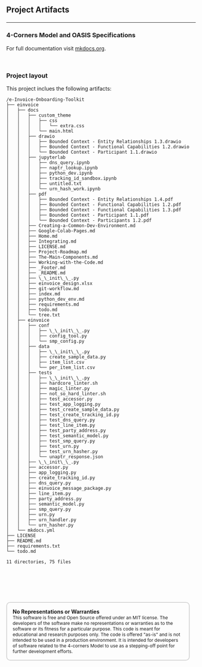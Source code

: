 ## Project Artifacts<hr/>
  
### 4-Corners Model and OASIS Specifications
For full documentation visit [mkdocs.org](https://www.mkdocs.org).  
  
 <br/> 


### Project layout

This project inclues the following artifacts:  
```
/e-Invoice-Onboarding-Toolkit  
├── einvoice  
│   ├── docs  
│   │   ├── custom_theme  
│   │   │   ├── css  
│   │   │   │   └── extra.css  
│   │   │   └── main.html  
│   │   ├── drawio  
│   │   │   ├── Bounded Context - Entity Relationships 1.3.drawio  
│   │   │   ├── Bounded Context - Functional Capabilities 1.2.drawio  
│   │   │   └── Bounded Context - Participant 1.1.drawio  
│   │   ├── jupyterlab  
│   │   │   ├── dns_query.ipynb  
│   │   │   ├── naptr_lookup.ipynb  
│   │   │   ├── python_dev.ipynb  
│   │   │   ├── tracking_id_sandbox.ipynb  
│   │   │   ├── untitled.txt  
│   │   │   └── urn_hash_work.ipynb  
│   │   ├── pdf  
│   │   │   ├── Bounded Context - Entity Relationships 1.4.pdf  
│   │   │   ├── Bounded Context - Functional Capabilities 1.2.pdf  
│   │   │   ├── Bounded Context - Functional Capabilities 1.3.pdf  
│   │   │   ├── Bounded Context - Participant 1.1.pdf  
│   │   │   └── Bounded Context - Participants 1.2.pdf  
│   │   ├── Creating-a-Common-Dev-Environment.md  
│   │   ├── Google-Colab-Pages.md  
│   │   ├── Home.md  
│   │   ├── Integrating.md  
│   │   ├── LICENSE.md  
│   │   ├── Project-Roadmap.md  
│   │   ├── The-Main-Components.md  
│   │   ├── Working-with-the-Code.md  
│   │   ├── _Footer.md  
│   │   ├── _README.md  
│   │   ├── \_\_init\_\_.py  
│   │   ├── einvoice_design.xlsx  
│   │   ├── git-workflow.md  
│   │   ├── index.md  
│   │   ├── python_dev_env.md  
│   │   ├── requirements.md  
│   │   ├── todo.md  
│   │   └── tree.txt  
│   ├── einvoice  
│   │   ├── conf  
│   │   │   ├── \_\_init\_\_.py  
│   │   │   ├── config_tool.py  
│   │   │   └── smp_config.py  
│   │   ├── data  
│   │   │   ├── \_\_init\_\_.py  
│   │   │   ├── create_sample_data.py  
│   │   │   ├── item_list.csv  
│   │   │   └── per_item_list.csv  
│   │   ├── tests  
│   │   │   ├── \_\_init\_\_.py  
│   │   │   ├── hardcore_linter.sh  
│   │   │   ├── magic_linter.py  
│   │   │   ├── not_so_hard_linter.sh  
│   │   │   ├── test_accessor.py  
│   │   │   ├── test_app_logging.py  
│   │   │   ├── test_create_sample_data.py  
│   │   │   ├── test_create_tracking_id.py  
│   │   │   ├── test_dns_query.py  
│   │   │   ├── test_line_item.py  
│   │   │   ├── test_party_address.py  
│   │   │   ├── test_semantic_model.py  
│   │   │   ├── test_smp_query.py  
│   │   │   ├── test_urn.py  
│   │   │   ├── test_urn_hasher.py  
│   │   │   └── unaptr_response.json  
│   │   ├── \_\_init\_\_.py  
│   │   ├── accessor.py  
│   │   ├── app_logging.py  
│   │   ├── create_tracking_id.py  
│   │   ├── dns_query.py  
│   │   ├── einvoice_message_package.py  
│   │   ├── line_item.py  
│   │   ├── party_address.py  
│   │   ├── semantic_model.py  
│   │   ├── smp_query.py  
│   │   ├── urn.py  
│   │   ├── urn_handler.py  
│   │   └── urn_hasher.py  
│   └── mkdocs.yml  
├── LICENSE  
├── README.md  
├── requirements.txt  
└── todo.md  
  
11 directories, 75 files  
```

<div style="font-size: 12px;
            padding: 15px;
            border: 2px solid lightgray;
            margin-top: 100px;
            margin-left: 0px;
            margin-bottom: 40px;
            margin-right: auto;
            width: 90%;
            border-radius: 10px;">
  <h4 style="font-size: 14px;
            padding: 0px;
            margin: 0px;">No Representations or Warranties</h5>
  This software is free and Open Source offered under an MIT license. The developers of the software make no
  representations or warranties as to the software or its fitness for a particular purpose. This code is meant for
  educational and research purposes only. The code is offered "as-is" and is not intended to be used in a production
  environment. It is intended for developers of software related to the 4-corners Model to use as a stepping-off point
  for further development efforts.
</div>
